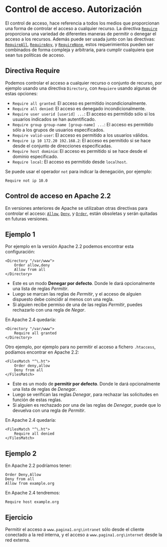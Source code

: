 # Control de acceso. Autorización

El control de acceso, hace referencia a todos los medios que proporcionan una forma de controlar el acceso a cualquier recurso. La directiva [`Require`](https://httpd.apache.org/docs/2.4/es/mod/mod_authz_core.html#require) proporciona una variedad de diferentes maneras de permitir o denegar el acceso a los recursos. Además puede ser usada junto con las directivas: [`RequireAll`](https://httpd.apache.org/docs/2.4/es/mod/mod_authz_core.html#requireall), [`RequireAny`](https://httpd.apache.org/docs/2.4/es/mod/mod_authz_core.html#requireany), y [`RequireNone`](https://httpd.apache.org/docs/2.4/es/mod/mod_authz_core.html#requirenone), estos requerimientos pueden ser combinados de forma compleja y arbitraria, para cumplir cualquiera que sean tus políticas de acceso.

## Directiva Require

Podemos controlar el acceso a cualquier recurso o conjunto de recurso, por ejemplo usando una directiva `Directory`, con `Requiere` usando algunas de estas opciones:

* `Require all granted`: El acceso es permitido incondicionalmente.
* `Require all denied`: El acceso es denegado incondicionalmente.
* `Require user userid [userid] ...`: El acceso es permitido sólo si los usuarios indicados se han autentificado.
* `Require group group-name [group-name] ...`: El acceso es permitido sólo a los grupos de usuarios especificados.
* `Require valid-user`: El acceso es permitido a los usuarios válidos.
* `Require ip 10 172.20 192.168.2`: El acceso es permitido si se hace desde el conjunto de direcciones especificadas.
* `Require host dominio`: El acceso es permitido si se hace desde el dominio especificado.
* `Require local`: El acceso es permitido desde `localhost`.

Se puede usar el operador `not` para indicar la denegación, por ejemplo:

	Require not ip 10.0

## Control de acceso en Apache 2.2

En versiones anteriores de Apache se utilizaban otras directivas para controlar el acceso: [`Allow`](https://httpd.apache.org/docs/2.4/es/mod/mod_access_compat.html#allow), [`Deny`](https://httpd.apache.org/docs/2.4/es/mod/mod_access_compat.html#deny), y [`Order`](https://httpd.apache.org/docs/2.4/es/mod/mod_access_compat.html#order), están obsoletas y serán quitadas en futuras versiones.

## Ejemplo 1

Por ejemplo en la versión Apache 2.2 podemos encontrar esta configuración:

	<Directory "/var/www">
		Order allow,deny
		Allow from all
	</Directory>

* Este es un modo **Denegar por defecto**. Donde le dará opcionalmente una lista de reglas *Permitir*.
* Luego se marcan las reglas de *Permitir*, y el acceso de alguien dispuesto debe coincidir al menos con una regla.
* Si alguien recibe permiso de una de las reglas *Permitir*, puedes rechazarlo con una regla de *Negar*. 

En Apache 2.4 quedaría:

	<Directory "/var/www">
		Require all granted
	</Directory>

Otro ejemplo, por ejemplo para no permitir el acceso  a fichero `.htaccess`, podíamos encontrar en Apache 2.2:

	<FilesMatch "^\.ht">
   		Order deny,allow
   		Deny from all
	</FilesMatch>

* Este es un modo de **permitir por defecto**. Donde le dará opcionalmente una lista de reglas de *Denegar*.
* Luego se verifican las reglas *Denegar*, para rechazar las solicitudes en función de estas reglas.
* Si alguien es rechazado por una de las reglas de *Denegar*, puede que lo devuelva con una regla de *Permitir*. 

En Apache 2.4 quedaría:

	<FilesMatch "^\.ht">
   		Require all denied
    </FilesMatch>

## Ejemplo 2

En Apache 2.2 podríamos tener:

	Order Deny,Allow
	Deny from all
	Allow from example.org

En Apache 2.4 tendremos:

	Require host example.org

## Ejercicio 

Permitir el acceso a `www.pagina1.org\intranet` sólo desde el cliente conectado a la red interna, y el acceso a `www.pagina1.org\internet` desde la red externa.

